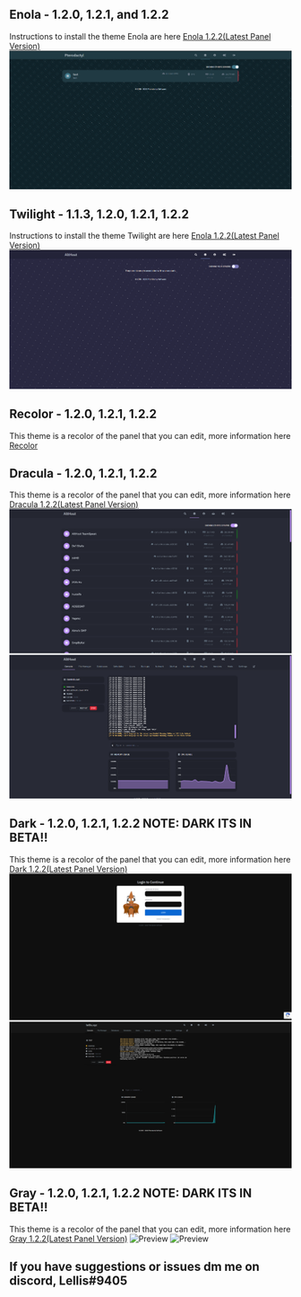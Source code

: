 ## Enola - 1.2.0, 1.2.1, and 1.2.2
Instructions to install the theme Enola are here
[Enola 1.2.2(Latest Panel Version)](https://github.com/Lellee/Ptero-Themes-v1/tree/master/latest/Enola)
![Preview](./preview/enola.png)


## Twilight - 1.1.3, 1.2.0, 1.2.1, 1.2.2
Instructions to install the theme Twilight are here
[Enola 1.2.2(Latest Panel Version)](https://github.com/Lellee/Ptero-Themes-v1/tree/master/latest/Twilight)
![Preview](./preview/twilight.png)

## Recolor - 1.2.0, 1.2.1, 1.2.2
This theme is a recolor of the panel that you can edit, more information here
[Recolor](https://github.com/Lellee/Ptero-Themes-v1/tree/master/latest/Recolor)

## Dracula - 1.2.0, 1.2.1, 1.2.2
This theme is a recolor of the panel that you can edit, more information here
[Dracula 1.2.2(Latest Panel Version)](https://github.com/Lellee/Ptero-Themes-v1/tree/master/latest/Dracula)
![Preview](./preview/Dracula.png)
![Preview](./preview/Dracula2.png)

## Dark - 1.2.0, 1.2.1, 1.2.2 NOTE: DARK ITS IN BETA!!
This theme is a recolor of the panel that you can edit, more information here
[Dark 1.2.2(Latest Panel Version)](https://github.com/Lellee/Ptero-Themes-v1/tree/master/latest/Dark)
![Preview](./preview/Dark.png)
![Preview](./preview/Dark2.png)

## Gray - 1.2.0, 1.2.1, 1.2.2 NOTE: DARK ITS IN BETA!!
This theme is a recolor of the panel that you can edit, more information here
[Gray 1.2.2(Latest Panel Version)](https://github.com/Lellee/Ptero-Themes-v1/tree/master/latest/Gray)
![Preview](https://img.lellis.xyz/q5Sm76U.png)
![Preview](https://img.lellis.xyz/fd5NEyg.png)
## If you have suggestions or issues dm me on discord, Lellis#9405
